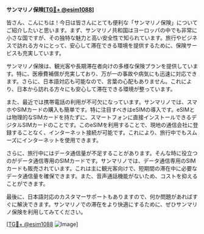 **サンマリノ保険[[TG💪+ @esim1088](https://t.me/s/esim1088)]**

皆さん、こんにちは！今日は皆さんにとても便利な「サンマリノ保険」についてご紹介したいと思います。まず、サンマリノ共和国はヨーロッパの中でも非常に小さな国ですが、その独特な魅力と高い安全性で知られています。旅行やビジネスで訪れる方々にとって、安心して滞在できる環境を提供するために、保険サービスも充実しています。

サンマリノ保険は、観光客や長期滞在者向けの多様な保険プランを提供しています。特に、医療費補償が充実しており、万が一の事故や病気にも迅速に対応できます。さらに、日本語対応も可能なので、言葉の心配もありません。これにより、日本から訪れる方々にも安心して滞在できる環境が整っています。

また、最近では携帯電話の利用が不可欠になっています。サンマリノでは、スマホやSIMカードの購入も簡単です。特に注目すべきはeSIMの導入です。eSIMとは物理的なSIMカードを持たずに、スマートフォンに直接インストールできるデジタルSIMカードのことです。このeSIMを利用することで、現地の通信会社に登録することなく、インターネット接続が可能です。これにより、旅行中でもスムーズにインターネットを使用できます。

さらに、旅行中にはデータ通信量が不足することがあります。そんな時に役立つのがデータ通信専用のSIMカードです。サンマリノでは、データ通信専用のSIMカードも販売されています。これは主に観光客向けで、短期間の滞在中に必要なデータ通信量を確保できます。また、音声通話機能がないため、コストを抑えることができます。

最後に、日本語対応のカスタマーサポートもありますので、何か問題があればすぐに解決できます。サンマリノでの滞在をより快適にするために、ぜひサンマリノ保険を利用してみてください。

[[TG💪+ @esim1088](https://t.me/s/esim1088) ![Image](https://i.postimg.cc/Y0z9fWf4/image.png)]